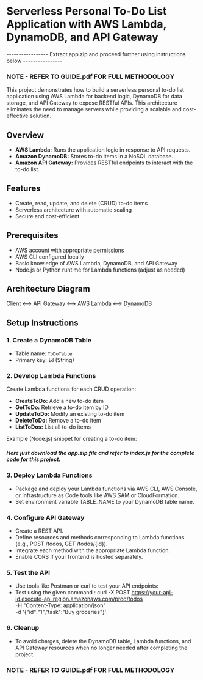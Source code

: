 # Serverless Personal To-Do List Application with AWS Lambda, DynamoDB, and API Gateway

----------------- Extract app.zip and proceed further using instructions below ----------------
### NOTE - REFER TO GUIDE.pdf FOR FULL METHODOLOGY ###  

This project demonstrates how to build a serverless personal to-do list application using AWS Lambda for backend logic, DynamoDB for data storage, and API Gateway to expose RESTful APIs. This architecture eliminates the need to manage servers while providing a scalable and cost-effective solution.

## Overview

- **AWS Lambda:** Runs the application logic in response to API requests.
- **Amazon DynamoDB:** Stores to-do items in a NoSQL database.
- **Amazon API Gateway:** Provides RESTful endpoints to interact with the to-do list.

## Features

- Create, read, update, and delete (CRUD) to-do items
- Serverless architecture with automatic scaling
- Secure and cost-efficient

## Prerequisites

- AWS account with appropriate permissions
- AWS CLI configured locally
- Basic knowledge of AWS Lambda, DynamoDB, and API Gateway
- Node.js or Python runtime for Lambda functions (adjust as needed)

## Architecture Diagram
Client <--> API Gateway <--> AWS Lambda <--> DynamoDB


## Setup Instructions

### 1. Create a DynamoDB Table

- Table name: `ToDoTable`
- Primary key: `id` (String)

### 2. Develop Lambda Functions

Create Lambda functions for each CRUD operation:

- **CreateToDo:** Add a new to-do item
- **GetToDo:** Retrieve a to-do item by ID
- **UpdateToDo:** Modify an existing to-do item
- **DeleteToDo:** Remove a to-do item
- **ListToDos:** List all to-do items

Example (Node.js) snippet for creating a to-do item:
##### Here just download the app.zip file and refer to index.js for the complete code for this project. ############

### 3. Deploy Lambda Functions
- Package and deploy your Lambda functions via AWS CLI, AWS Console, or Infrastructure as Code tools like AWS SAM or CloudFormation.
- Set environment variable TABLE_NAME to your DynamoDB table name.

### 4. Configure API Gateway
- Create a REST API.
- Define resources and methods corresponding to Lambda functions (e.g., POST /todos, GET /todos/{id}).
- Integrate each method with the appropriate Lambda function.
- Enable CORS if your frontend is hosted separately.

### 5. Test the API
- Use tools like Postman or curl to test your API endpoints:
- Test using the given command :
  curl -X POST https://your-api-id.execute-api.region.amazonaws.com/prod/todos \
  -H "Content-Type: application/json" \
  -d '{"id":"1","task":"Buy groceries"}'

### 6. Cleanup
- To avoid charges, delete the DynamoDB table, Lambda functions, and API Gateway resources when no longer needed after completing the project.

### NOTE - REFER TO GUIDE.pdf FOR FULL METHODOLOGY ###  
